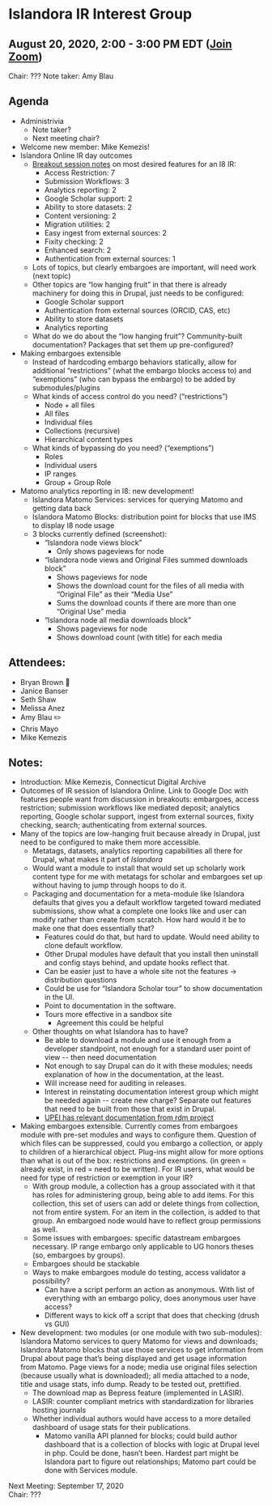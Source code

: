 # Islandora IR Interest Group
## August 20, 2020, 2:00 - 3:00 PM EDT ([Join Zoom](https://zoom.us/j/526356143))

Chair: ???
Note taker: Amy Blau

## Agenda
* Administrivia
   * Note taker?
   * Next meeting chair?
* Welcome new member: Mike Kemezis!
* Islandora Online IR day outcomes
   * [Breakout session notes](https://docs.google.com/document/d/1GRPEIZK_Cua-xNuh3Dk6wp1ouWO-4dTK4vs7PBtExPc/edit#heading=h.7g786wltohoz) on most desired features for an I8 IR:
      * Access Restriction: 7
      * Submission Workflows: 3
      * Analytics reporting: 2
      * Google Scholar support: 2
      * Ability to store datasets: 2
      * Content versioning: 2
      * Migration utilities: 2
      * Easy ingest from external sources: 2
      * Fixity checking: 2
      * Enhanced search: 2
      * Authentication from external sources: 1
   * Lots of topics, but clearly embargoes are important, will need work (next topic)
   * Other topics are “low hanging fruit” in that there is already machinery for doing this in Drupal, just needs to be configured:
      * Google Scholar support
      * Authentication from external sources (ORCID, CAS, etc)
      * Ability to store datasets
      * Analytics reporting
   * What do we do about the “low hanging fruit”? Community-built documentation? Packages that set them up pre-configured?
* Making embargoes extensible
   * Instead of hardcoding embargo behaviors statically, allow for additional “restrictions” (what the embargo blocks access to) and “exemptions” (who can bypass the embargo) to be added by submodules/plugins
   * What kinds of access control do you need? (“restrictions”)
      * Node + all files
      * All files
      * Individual files
      * Collections (recursive)
      * Hierarchical content types
   * What kinds of bypassing do you need? (“exemptions”)
      * Roles
      * Individual users
      * IP ranges
      * Group + Group Role
* Matomo analytics reporting in I8: new development!
   * Islandora Matomo Services: services for querying Matomo and getting data back
   * Islandora Matomo Blocks: distribution point for blocks that use IMS to display I8 node usage
   * 3 blocks currently defined (screenshot): 
      * “Islandora node views block”
         * Only shows pageviews for node
      * “Islandora node views and Original Files summed downloads block”
         * Shows pageviews for node
         * Shows the download count for the files of all media with “Original File” as their “Media Use”
         * Sums the download counts if there are more than one “Original Use” media
      * “Islandora node all media downloads block”
         * Shows pageviews for node
         * Shows download count (with title) for each media
## Attendees:
* Bryan Brown :chicken:
* Janice Banser
* Seth Shaw
* Melissa Anez
* Amy Blau :pencil2:
* Chris Mayo
* Mike Kemezis

## Notes:
* Introduction: Mike Kemezis, Connecticut Digital Archive
* Outcomes of IR session of Islandora Online. Link to Google Doc with features people want from discussion in breakouts: embargoes, access restriction; submission workflows like mediated deposit; analytics reporting, Google scholar support, ingest from external sources, fixity checking, search; authenticating from external sources.
* Many of the topics are low-hanging fruit because already in Drupal, just need to be configured to make them more accessible. 
   * Metatags, datasets, analytics reporting capabilities all there for Drupal, what makes it part of *Islandora*
   * Would want a module to install that would set up scholarly work content type for me with metatags for scholar and embargoes set up without having to jump through hoops to do it.
   * Packaging and documentation for a meta-module like Islandora defaults that gives you a default workflow targeted toward mediated submissions, show what a complete one looks like and user can modify rather than create from scratch. How hard would it be to make one that does essentially that?
      * Features could do that, but hard to update. Would need ability to clone default workflow. 
      * Other Drupal modules have default that you install then uninstall and config stays behind, and update hooks reflect that. 
      * Can be easier just to have a whole site not the features → distribution questions
      * Could be use for “Islandora Scholar tour” to show documentation in the UI.
      * Point to documentation in the software.
      * Tours more effective in a sandbox site
         * Agreement this could be helpful
   * Other thoughts on what Islandora has to have?
      * Be able to download a module and use it enough from a developer standpoint, not enough for a standard user point of view -- then need documentation
      * Not enough to say Drupal can do it with these modules; needs explanation of how in the documentation, at the least.
      * Will increase need for auditing in releases.
      * Interest in reinstating documentation interest group which might be needed again -- create new charge? Separate out features that need to be built from those that exist in Drupal.
      * [UPEI has relevant documentation from rdm project](https://islandora-rdm.researchspaces.ca/documentation) 
* Making embargoes extensible. Currently comes from embargoes module with pre-set modules and ways to configure them. Question of which files can be suppressed, could you embargo a collection, or apply to children of a hierarchical object. Plug-ins might allow for more options than what is out of the box: restrictions and exemptions. (in green = already exist, in red = need to be written). For IR users, what would be need for type of restriction or exemption in your IR?
   * With group module, a collection has a group associated with it that has roles for administering group, being able to add items. For this collection, this set of users can add or delete things from collection, not from entire system. For an item in the collection, is added to that group. An embargoed node would have to reflect group permissions as well.
   * Some issues with embargoes: specific datastream embargoes necessary. IP range embargo only applicable to UG honors theses (so, embargoes by groups). 
   * Embargoes should be stackable
   * Ways to make embargoes module do testing, access validator a possibility?
      * Can have a script perform an action as anonymous. With list of everything with an embargo policy, does anonymous user have access?
      * Different ways to kick off a script that does that checking (drush vs GUI)
* New development: two modules (or one module with two sub-modules): Islandora Matomo services to query Matomo for views and downloads; Islandora Matomo blocks that use those services to get information from Drupal about page that’s being displayed and get usage information from Matomo. Page views for a node; media use original files selection (because usually what is downloaded); all media attached to a node, title and usage stats, info dump. Ready to be tested out, prettified.
   * The download map as Bepress feature (implemented in LASIR).
   * LASIR: counter compliant metrics with standardization for libraries hosting journals
   * Whether individual authors would have access to a more detailed dashboard of usage stats for their publications.
      * Matomo vanilla API planned for blocks; could build author dashboard that is a collection of blocks with logic at Drupal level in php. Could be done, hasn’t been. Hardest part might be Islandora part to figure out relationships; Matomo part could be done with Services module.


Next Meeting: September 17, 2020   
Chair: ???
